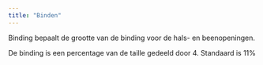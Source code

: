 ```yaml
---
title: "Binden"
---
```


Binding bepaalt de grootte van de binding voor de hals- en beenopeningen.

De binding is een percentage van de taille gedeeld door 4. Standaard is 11%